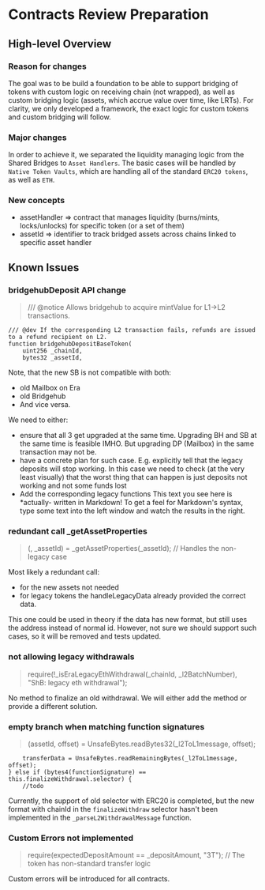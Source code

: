 # Contracts Review Preparation

## High-level Overview

### Reason for changes

The goal was to be build a foundation to be able to support bridging of tokens with custom logic on receiving chain (not wrapped), as well as custom bridging logic (assets, which accrue value over time, like LRTs).
For clarity, we only developed a framework, the exact logic for custom tokens and custom bridging will follow.

### Major changes

In order to achieve it, we separated the liquidity managing logic from the Shared Bridges to `Asset Handlers`. The basic cases will be handled by `Native Token Vaults`, which are handling all of the standard `ERC20 tokens`, as well as `ETH`.

### New concepts

- assetHandler => contract that manages liquidity (burns/mints, locks/unlocks) for specific token (or a set of them)
- assetId => identifier to track bridged assets across chains linked to specific asset handler

## Known Issues

### bridgehubDeposit API change

> /// @notice Allows bridgehub to acquire mintValue for L1->L2 transactions.

    /// @dev If the corresponding L2 transaction fails, refunds are issued to a refund recipient on L2.
    function bridgehubDepositBaseToken(
        uint256 _chainId,
        bytes32 _assetId,

Note, that the new SB is not compatible with both:

- old Mailbox on Era
- old Bridgehub
- And vice versa.

We need to either:

- ensure that all 3 get upgraded at the same time. Upgrading BH and SB at the same time is feasible IMHO. But upgrading DP (Mailbox) in the same transaction may not be.
- have a concrete plan for such case. E.g. explicitly tell that the legacy deposits will stop working. In this case we need to check (at the very least visually) that the worst thing that can happen is just deposits not working and not some funds lost
- Add the corresponding legacy functions
  This text you see here is \*actually- written in Markdown! To get a feel
  for Markdown's syntax, type some text into the left window and
  watch the results in the right.

### redundant call \_getAssetProperties

> (, \_assetId) = \_getAssetProperties(\_assetId); // Handles the non-legacy case

Most likely a redundant call:

- for the new assets not needed
- for legacy tokens the handleLegacyData already provided the correct data.

This one could be used in theory if the data has new format, but still uses the address instead of normal id. However, not sure we should support such cases, so it will be removed and tests updated.

### not allowing legacy withdrawals

> require(!\_isEraLegacyEthWithdrawal(\_chainId, \_l2BatchNumber), "ShB: legacy eth withdrawal");

No method to finalize an old withdrawal.
We will either add the method or provide a different solution.

### empty branch when matching function signatures

> (assetId, offset) = UnsafeBytes.readBytes32(\_l2ToL1message, offset);

        transferData = UnsafeBytes.readRemainingBytes(_l2ToL1message, offset);
    } else if (bytes4(functionSignature) == this.finalizeWithdrawal.selector) {
        //todo

Currently, the support of old selector with ERC20 is completed, but the new format with chainId in the `finalizeWithdraw` selector hasn't been implemented in the `_parseL2WithdrawalMessage` function.

### Custom Errors not implemented

> require(expectedDepositAmount == \_depositAmount, "3T"); // The token has non-standard transfer logic

Custom errors will be introduced for all contracts.
